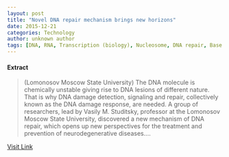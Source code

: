 ```yaml
---
layout: post
title: "Novel DNA repair mechanism brings new horizons"
date: 2015-12-21
categories: Technology
author: unknown author
tags: [DNA, RNA, Transcription (biology), Nucleosome, DNA repair, Base pair, Cell nucleus, Biosynthesis, RNA polymerase, Protein, Chromatin, Biochemistry, Biotechnology, Life sciences, Genetics, Organic acids, Structural biology, Biology, Chemistry, Cellular processes, Molecular biophysics, Molecular biology, Molecular genetics, Nucleic acids, Macromolecules, Cell biology, Organisms, Biomolecules, Nucleotides]
---
```





#### Extract
>(Lomonosov Moscow State University) The DNA molecule is chemically unstable giving rise to DNA lesions of different nature. That is why DNA damage detection, signaling and repair, collectively known as the DNA damage response, are needed. A group of researchers, lead by Vasily M. Studitsky, professor at the Lomonosov Moscow State University, discovered a new mechanism of DNA repair, which opens up new perspectives for the treatment and prevention of neurodegenerative diseases....



[Visit Link](http://www.eurekalert.org/pub_releases/2015-07/lmsu-ndr062615.php)


